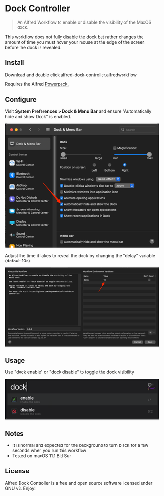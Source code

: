 # Dock Controller

> An Alfred Workflow to enable or disable the visibility of the MacOS dock.

This workflow does not fully disable the dock but rather changes the amount of time you must hover your mouse at the edge of the screen before the dock is revealed.

## Install

Download and double click alfred-dock-controller.alfredworkflow

Requires the Alfred [Powerpack.](https://www.alfredapp.com/powerpack/)

## Configure

Visit **System Preferences > Dock & Menu Bar** and ensure "Automatically hide and show Dock" is enabled.

![](Images/dock-settings.png)

Adjust the time it takes to reveal the dock by changing the "delay" variable (default 10s)

![](Images/workflow-settings.png)

## Usage

Use "dock enable" or "dock disable" to toggle the dock visibility

![](Images/dock-coontroller-alfred-view.png)

## Notes

- It is normal and expected for the background to turn black for a few seconds when you run this workflow
- Tested on macOS 11.1 Bid Sur

## License

Alfred Dock Controller is a free and open source software licensed under GNU v3. Enjoy!
